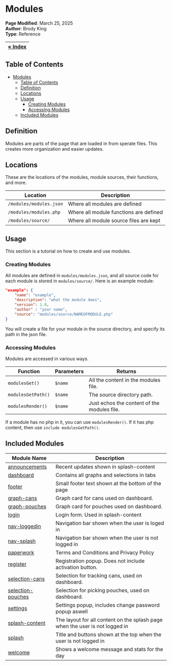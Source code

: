 # Modules

**Page Modified**: March 25, 2025
\
**Author**: Brody King
\
**Type**: Reference

|**[« Index](/docs/index.md)** |
| --------------------------- | 

## Table of Contents

- [Modules](#modules)
  - [Table of Contents](#table-of-contents)
  - [Definition](#definition)
  - [Locations](#locations)
  - [Usage](#usage)
    - [Creating Modules](#creating-modules)
    - [Accessing Modules](#accessing-modules)
  - [Included Modules](#included-modules)

## Definition 

Modules are parts of the page that are loaded in from sperate files. This creates more organization and easier updates.

## Locations
These are the locations of the modules, module sources, their functions, and more.

| Location | Description |
| -------- | ----------- |
| `/modules/modules.json` | Where all modules are defined |
| `/modules/modules.php` | Where all module functions are defined |
| `/modules/source/` | Where all module source files are kept |

## Usage
This section is a tutorial on how to create and use modules.

### Creating Modules

All modules are defined in `modules/modules.json`, and all source code for each module is stored in `modules/source/`. Here is an example module:

```json
"example": {
    "name": "example",
    "description": "what the module does",
    "version": 1.0,
    "author" : "your name",
    "source": "modules/source/NAMEOFMODULE.php"
}
```

You will create a file for your module in the source directory, and specify its path in the json file. 

### Accessing Modules

Modules are accessed in various ways. 

| Function | Parameters | Returns |
| -------- | ---------- | ------- |
| `modulesGet()` | `$name` | All the content in the modules file. |
| `modulesGetPath()` | `$name` | The source directory path. |
| `modulesRender()` | `$name` | Just echos the content of the modules file. |

If a module has no php in it, you can use `modulesRender()`. If it has php content, then use `include modulesGetPath()`.


## Included Modules

| Module Name | Description |
| ----------- | ----------- |
| [announcements](/modules/source/announcements.php) | Recent updates shown in splash-content |
| [dashboard](/modules/source/dashboard.php) | Contains all graphs and selections in tabs |
| [footer](/modules/source/footer.php) | Small footer text shown at the bottom of the page |
| [graph-cans](/modules/source/graph-cans.php) | Graph card for cans used on dashboard. |
| [graph-pouches](/modules/source/graph-pouches.php) | Graph card for pouches used on dashboard. |
| [login](/modules/source/login.php) | Login form. Used in splash-content |
| [nav-loggedin](/modules/source/nav-loggedin.php) | Navigation bar shown when the user is loged in |
| [nav-splash](/modules/source/nav-splash.php) | Navigation bar shown when the user is not logged in |
| [paperwork](/modules/source/paperwork.php) | Terms and Conditions and Privacy Policy |
| [register](/modules/source/register.php) | Registration popup. Does not include activation button. |
| [selection-cans](/modules/source/selection-cans.php) | Selection for tracking cans, used on dashboard. |
| [selection-pouches](/modules/source/selection-pouches.php) | Selection for picking pouches, used on dashboard. |
| [settings](/modules/source/settings.php) | Settings popup, includes change password popup aswell |
| [splash-content](/modules/source/splash-content.php) | The layout for all content on the splash page when the user is not logged in|
| [splash](/modules/source/splash.php) | Title and buttons shown at the top when the user is not logged in|
| [welcome](/modules/source/welcome.php) | Shows a welcome message and stats for the day |